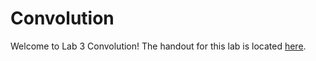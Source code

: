 # Convolution
Welcome to Lab 3 Convolution! The handout for this lab is located [here](https://browncsci1230.github.io/labs/lab3).
